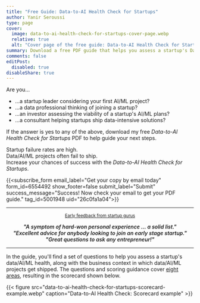 ```yaml
---
title: "Free Guide: Data-to-AI Health Check for Startups"
author: Yanir Seroussi
type: page
cover:
  image: data-to-ai-health-check-for-startups-cover-page.webp
  relative: true
  alt: "Cover page of the free guide: Data-to-AI Health Check for Startups."
summary: Download a free PDF guide that helps you assess a startup's Data-to-AI health by probing eight key areas.
comments: false
editPost:
  disabled: true
disableShare: true
---
```


Are you...
* ...a startup leader considering your first AI/ML project?
* ...a data professional thinking of joining a startup?
* ...an investor assessing the viability of a startup's AI/ML plans?
* ...a consultant helping startups ship data-intensive solutions?

If the answer is yes to any of the above, download my free _Data-to-AI Health Check for Startups_ PDF to help guide your next steps.

Startup failure rates are high.<br>
Data/AI/ML projects often fail to ship.<br>
Increase your chances of success with the _Data-to-AI Health Check for Startups_.

<style>
.mailing-list-container {
  padding: 10px;
}
</style>
{{<subscribe_form
    email_label="Get your copy by email today"
    form_id=6554492
    show_footer=false
    submit_label="Submit"
    success_message="Success! Now check your email to get your PDF guide."
    tag_id=5001948
    uid="26c0fa1a04">}}

---
<p style="text-align: center">
  <small>
    <a href="https://www.linkedin.com/posts/yanirseroussi_if-you-join-a-startup-as-an-early-employee-activity-7193738878082564096-PxOS" target="_blank">
      Early feedback from startup gurus
    </a>
  </small>
</p>

<p style="text-align: center; font-style: italic; font-weight: 600;">
"A symptom of hard-won personal experience ... a solid list."<br>
"Excellent advice for anybody looking to join an early stage startup."<br>
"Great questions to ask any entrepreneur!"
</p>

---

In the guide, you'll find a set of questions to help you assess a startup's data/AI/ML health, along with the business context in which data/AI/ML projects get shipped.
The questions and scoring guidance cover [eight areas](https://yanirseroussi.com/2024/04/22/assessing-a-startups-data-to-ai-health/), resulting in the scorecard shown below.

{{< figure src="data-to-ai-health-check-for-startups-scorecard-example.webp" caption="Data-to-AI Health Check: Scorecard example" >}}
